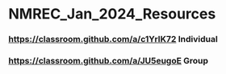 # NMREC_Jan_2024_Resources

### https://classroom.github.com/a/c1YrIK72     Individual

### https://classroom.github.com/a/JU5eugoE    Group
